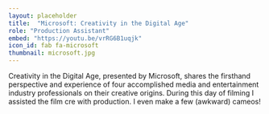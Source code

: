 ```yaml
---
layout: placeholder
title:  "Microsoft: Creativity in the Digital Age"
role: "Production Assistant" 
embed: "https://youtu.be/vrRG6B1uqjk"
icon_id: fab fa-microsoft
thumbnail: microsoft.jpg
---
```


Creativity in the Digital Age, presented by Microsoft​, shares the firsthand perspective and experience of four accomplished media and entertainment industry professionals on their creative origins. During this day of filming I assisted the film cre with production. I even make a few (awkward) cameos!